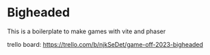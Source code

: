 # Bigheaded

This is a boilerplate to make games with vite and phaser

trello board: https://trello.com/b/njkSeDet/game-off-2023-bigheaded
